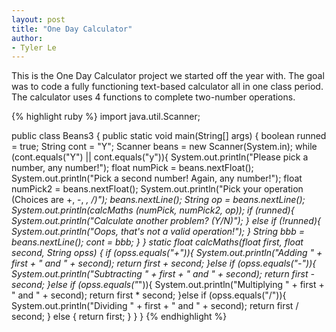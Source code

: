 ```yaml
---
layout: post
title: "One Day Calculator"
author:
- Tyler Le
---
```

This is the One Day Calculator project we started off the year with. The goal was to code a fully functioning text-based calculator all in one class period. The calculator uses 4 functions to complete two-number operations.

{% highlight ruby %}
import java.util.Scanner;

public class Beans3 {
   public static void main(String[] args) {
      boolean runned = true;
      String cont = "Y";
      Scanner beans = new Scanner(System.in);
      while (cont.equals("Y") || cont.equals("y")){
       System.out.println("Please pick a number, any number!");
       float numPick = beans.nextFloat();
       System.out.println("Pick a second number! Again, any number!");
       float numPick2 = beans.nextFloat();
       System.out.println("Pick your operation (Choices are +, -, *, /)");
       beans.nextLine();
       String op = beans.nextLine();
       System.out.println(calcMaths (numPick, numPick2, op));
       if (runned){
         System.out.println("Calculate another problem? (Y/N)");
       }
       else if (!runned){
         System.out.println("Oops, that's not a valid operation!");
       }
      String bbb = beans.nextLine();
      cont = bbb;
      }
   }
   static float calcMaths(float first, float second, String opss) {
      if (opss.equals("+")){
         System.out.println("Adding " + first + " and " + second);
         return first + second;
     }else if (opss.equals("-")){
         System.out.println("Subtracting " + first + " and " + second);
         return first - second;
     }else if (opss.equals("*")){
         System.out.println("Multiplying " + first + " and " + second);
         return first * second;
     }else if (opss.equals("/")){
         System.out.println("Dividing " + first + " and " + second);
         return first / second;
     }
     else {
        return first;
     }
   }
}
{% endhighlight %}
